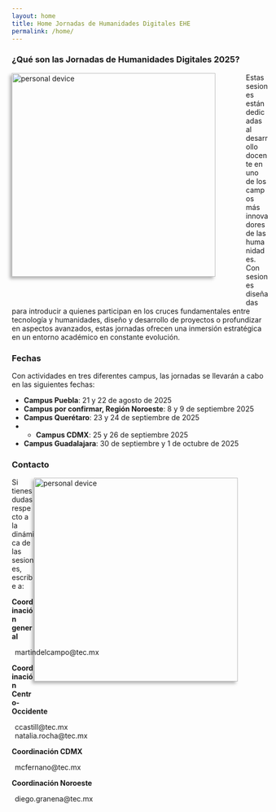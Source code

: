 ```yaml
---
layout: home
title: Home Jornadas de Humanidades Digitales EHE
permalink: /home/
---
```


### ¿Qué son las Jornadas de Humanidades Digitales 2025?
<img src="{{ '/assets/img/img12.jpg' | relative_url }}" alt="personal device" width="400" style="float: left; box-shadow: -4px 4px 6px rgba(0,0,0,0.3); margin: 0 60px 50px 0;">
Estas sesiones están dedicadas al desarrollo docente en uno de los campos más innovadores
de las humanidades. Con sesiones diseñadas para introducir a quienes participan en
los cruces fundamentales entre tecnología y humanidades, diseño y desarrollo de proyectos
o profundizar en aspectos avanzados, estas jornadas ofrecen una inmersión estratégica en un
entorno académico en constante evolución.


### Fechas

Con actividades en tres diferentes campus, las jornadas se llevarán a cabo en las siguientes fechas:

- <i class="fas fa-calendar-alt"></i>  **Campus Puebla**: 21 y 22 de agosto de 2025
- <i class="fas fa-calendar-alt"></i>  **Campus por confirmar, Región Noroeste**: 8 y 9 de septiembre 2025   
- <i class="fas fa-calendar-alt"></i>  **Campus Querétaro**: 23 y 24 de septiembre de 2025
- - <i class="fas fa-calendar-alt"></i>  **Campus CDMX**: 25 y 26 de septiembre 2025   
- <i class="fas fa-calendar-alt"></i>  **Campus Guadalajara**: 30 de septiembre y 1 de octubre de 2025


### Contacto
<img src="{{ '/assets/img/img13.jpg' | relative_url }}" alt="personal device" width="400" style="float: right; box-shadow: -4px 4px 6px rgba(0,0,0,0.3); margin: 0 60px 50px 0;">

Si tienes dudas respecto a la dinámica de las sesiones, escribe a:

**Coordinación general**  
<div style="display: flex; align-items: center; gap: 6px;">
  <i class="fas fa-envelope"></i> <span>martindelcampo@tec.mx</span>
</div>

**Coordinación Centro-Occidente**  
<div style="display: flex; align-items: center; gap: 6px;">
  <i class="fas fa-envelope"></i> <span>ccastill@tec.mx</span>
</div>
<div style="display: flex; align-items: center; gap: 6px;">
  <i class="fas fa-envelope"></i> <span>natalia.rocha@tec.mx</span>
</div>

**Coordinación CDMX**  
<div style="display: flex; align-items: center; gap: 6px;">
  <i class="fas fa-envelope"></i> <span>mcfernano@tec.mx</span>
</div>

**Coordinación Noroeste**  
<div style="display: flex; align-items: center; gap: 6px;">
  <i class="fas fa-envelope"></i> <span>diego.granena@tec.mx</span>
</div>
